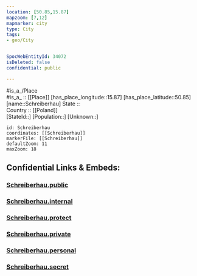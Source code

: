 ```yaml
---
location: [50.85,15.87] 
mapzoom: [7,12] 
mapmarker: city 
type: City
tags:
- geo/City


SpocWebEntityId: 34072
isDeleted: false
confidential: public

---
```

#is_a_/Place  
#is_a_ :: [[Place]] 
[has_place_longitude::15.87] 
[has_place_latitude::50.85] 
[name::Schreiberhau] 
State ::  
Country :: [[Poland]]  
[StateId::] 
[Population::] 
[Unknown::] 


```leaflet
id: Schreiberhau
coordinates: [[Schreiberhau]] 
markerFile: [[Schreiberhau]] 
defaultZoom: 11 
maxZoom: 18
```


## Confidential Links & Embeds: 

### [Schreiberhau.public](/_public/\Earth\Continent\Europe\Europe~East\Poland\Provinces~Poland\Lower_Silesian\CitySchreiberhau.public.md) 

### [Schreiberhau.internal](/_internal/\Earth\Continent\Europe\Europe~East\Poland\Provinces~Poland\Lower_Silesian\CitySchreiberhau.internal.md) 

### [Schreiberhau.protect](/_protect/\Earth\Continent\Europe\Europe~East\Poland\Provinces~Poland\Lower_Silesian\CitySchreiberhau.protect.md) 

### [Schreiberhau.private](/_private/\Earth\Continent\Europe\Europe~East\Poland\Provinces~Poland\Lower_Silesian\CitySchreiberhau.private.md) 

### [Schreiberhau.personal](/_personal/\Earth\Continent\Europe\Europe~East\Poland\Provinces~Poland\Lower_Silesian\CitySchreiberhau.personal.md) 

### [Schreiberhau.secret](/_secret/\Earth\Continent\Europe\Europe~East\Poland\Provinces~Poland\Lower_Silesian\CitySchreiberhau.secret.md)

